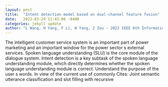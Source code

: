 ```yaml
---
layout: post
title:  "Intent detection model based on dual-channel feature fusion"
date:   2022-03-29 11:43:06 -0400
categories: jekyll update
author: "L Wang, H Yang, F Li, W Yang, Z Zou - 2022 IEEE 6th Information Technology and , 2022"
---
```

The intelligent customer service system is an important part of power marketing and an important window for the power sector s external services. Spoken language understanding (SLU) is the core module of the dialogue system. Intent detection is a key subtask of the spoken language understanding module, which directly determines whether the spoken language understanding module is correct. Understand the purpose of the user s words. In view of the current use of commonly Cites: Joint semantic utterance classification and slot filling with recursive
